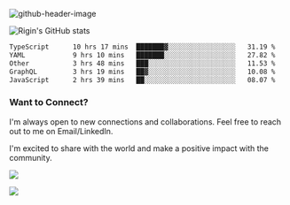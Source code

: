 
![github-header-image](https://github.com/riginoommen/riginoommen/assets/3840244/889cae65-df55-4cda-86cc-bf21bf1f2e96)

![Rigin's GitHub stats](https://github-readme-stats.vercel.app/api?username=riginoommen\&show_icons=true\&show=reviews,discussions_started,discussions_answered,prs_merged,prs_merged_percentage)


<!--START_SECTION:waka-->

```txt
TypeScript      10 hrs 17 mins  ███████▓░░░░░░░░░░░░░░░░░   31.19 %
YAML            9 hrs 10 mins   ███████░░░░░░░░░░░░░░░░░░   27.82 %
Other           3 hrs 48 mins   ███░░░░░░░░░░░░░░░░░░░░░░   11.53 %
GraphQL         3 hrs 19 mins   ██▓░░░░░░░░░░░░░░░░░░░░░░   10.08 %
JavaScript      2 hrs 39 mins   ██░░░░░░░░░░░░░░░░░░░░░░░   08.07 %
```

<!--END_SECTION:waka-->

### Want to Connect?

I'm always open to new connections and collaborations. Feel free to reach out to me on Email/LinkedIn.

I'm excited to share with the world and make a positive impact with the community.

![](https://komarev.com/ghpvc/?username=riginoommen)

![](https://hit.yhype.me/github/profile?user_id=3840244)

